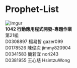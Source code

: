# Prophet-List
![Imgur](http://i.imgur.com/sPStcMD.png)  
**1042 行動應用程式開發-專題作業**  
第21組  
D0308897 楊易哲 gazer099  
D0178526 陳俊次 jimmy820904  
D0341583 簡若宜 nori243  
D0381955 王心慈 HsintzuWong
